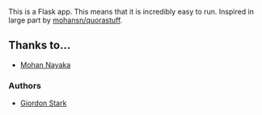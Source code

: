 This is a Flask app. This means that it is incredibly easy to run. Inspired in large part by [mohansn/quorastuff](http://www.github.com/mohansn/quorastuff).

## Thanks to...
- [Mohan Nayaka](http://www.github.com/mohansn)

### Authors
- [Giordon Stark](http://www.github.com/kratsg)
